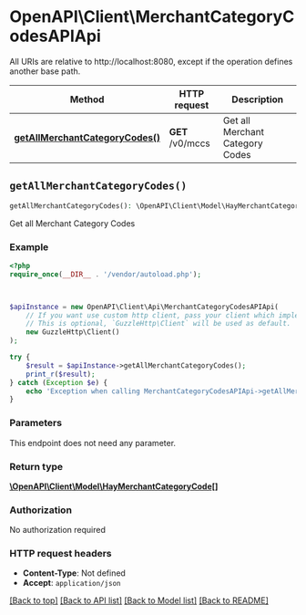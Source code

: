 # OpenAPI\Client\MerchantCategoryCodesAPIApi

All URIs are relative to http://localhost:8080, except if the operation defines another base path.

| Method | HTTP request | Description |
| ------------- | ------------- | ------------- |
| [**getAllMerchantCategoryCodes()**](MerchantCategoryCodesAPIApi.md#getAllMerchantCategoryCodes) | **GET** /v0/mccs | Get all Merchant Category Codes |


## `getAllMerchantCategoryCodes()`

```php
getAllMerchantCategoryCodes(): \OpenAPI\Client\Model\HayMerchantCategoryCode[]
```

Get all Merchant Category Codes

### Example

```php
<?php
require_once(__DIR__ . '/vendor/autoload.php');



$apiInstance = new OpenAPI\Client\Api\MerchantCategoryCodesAPIApi(
    // If you want use custom http client, pass your client which implements `GuzzleHttp\ClientInterface`.
    // This is optional, `GuzzleHttp\Client` will be used as default.
    new GuzzleHttp\Client()
);

try {
    $result = $apiInstance->getAllMerchantCategoryCodes();
    print_r($result);
} catch (Exception $e) {
    echo 'Exception when calling MerchantCategoryCodesAPIApi->getAllMerchantCategoryCodes: ', $e->getMessage(), PHP_EOL;
}
```

### Parameters

This endpoint does not need any parameter.

### Return type

[**\OpenAPI\Client\Model\HayMerchantCategoryCode[]**](../Model/HayMerchantCategoryCode.md)

### Authorization

No authorization required

### HTTP request headers

- **Content-Type**: Not defined
- **Accept**: `application/json`

[[Back to top]](#) [[Back to API list]](../../README.md#endpoints)
[[Back to Model list]](../../README.md#models)
[[Back to README]](../../README.md)
